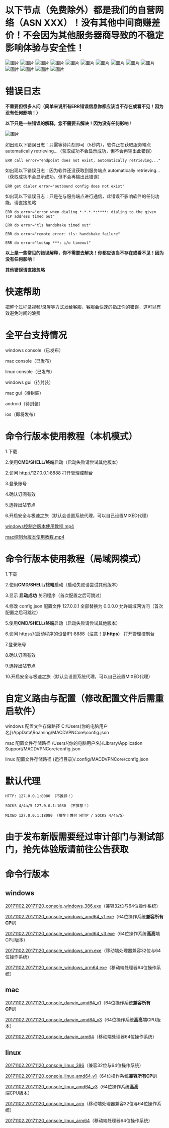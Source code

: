 # 以下节点（免费除外）都是我们的自营网络（ASN XXX）！没有其他中间商赚差价！不会因为其他服务器商导致的不稳定影响体验与安全性！
![圖片](https://github.com/user-attachments/assets/264c9d0f-49d1-4649-a452-6ed52c8c9c56)
![圖片](https://github.com/user-attachments/assets/e19a284c-e4ac-4d16-99f3-6c5de992b9e0)
![圖片](https://github.com/user-attachments/assets/925164d1-06d2-47f6-9d57-54dfe1fcd690)
![圖片](https://github.com/user-attachments/assets/36cba4d3-3ea2-4ce6-abbc-2e47e9e777aa)
![圖片](https://github.com/user-attachments/assets/7f2861a3-46cd-4501-9a80-db65c73dc791)
![圖片](https://github.com/user-attachments/assets/5d364bea-fe6c-4f7a-a74e-fe0934f12d3a)
![圖片](https://github.com/user-attachments/assets/4e49ad70-1c36-4776-af73-1db7ca227e2f)
![圖片](https://github.com/user-attachments/assets/d5d5f941-7bd1-46fe-afcd-8471493a97cc)
![圖片](https://github.com/user-attachments/assets/50297145-0cec-4c21-9abf-2b07d5634d60)
![圖片](https://github.com/user-attachments/assets/32121a39-ada8-46b4-b19f-bd10cc1af5de)
![圖片](https://github.com/user-attachments/assets/a9f86065-a1d1-42c7-a25f-6ed578d3e746)
![圖片](https://github.com/user-attachments/assets/ae6e006a-7ff0-44d0-9c13-6054f8d3ca5a)
![圖片](https://github.com/user-attachments/assets/131173d6-91e8-4494-9db8-ea23db268542)
![圖片](https://github.com/user-attachments/assets/3493d3d4-b137-47ac-b735-f36f4e6b6d57)


# 错误日志
**不重要但很多人问（简单来说所有ERR错误信息你都应该当不存在或看不见！因为没有任何影响！）**

**以下只是一些错误的解释，您不需要去解决！因为没有任何影响！**

![圖片](https://github.com/user-attachments/assets/7fc8e958-898b-4153-b160-0e24f477029a)

如出现以下错误日志：只需等待片刻即可（5秒内），软件正在获取服务端点 automatically retrieving...（获取成功不会显示成功，但不会再输出此错误）
```
ERR call error="endpoint does not exist, automatically retrieving..."
```

如出现以下错误日志：因为软件还没获取到服务端点 automatically retrieving...（获取成功不会显示成功，但不会再输出此错误）
```
ERR get dialer error="outbound config does not exist"
```

如出现以下错误日志：只是在与服务端点进行通信，此错误不影响软件的任何功能，请直接忽略
```
ERR do error="error when dialing *.*.*.*:****: dialing to the given TCP address timed out"
```

```
ERR do error="tls handshake timed out"
```
```
ERR do error="remote error: tls: handshake failure"
```

```
ERR do error="lookup ***: i/o timeout"
```

**以上是一些常见的错误解释，你不需要去解决！你都应该当不存在或看不见！因为没有任何影响！**

**其他错误请直接忽略**

# 快速帮助
把整个过程录视频/录屏等方式发给客服，客服会快速的指正你的错误，这可以有效避免时间的浪费

# 全平台支持情况
windows console（已发布）

mac console（已发布）

linux console（已发布）

windows gui（待封装）

mac gui（待封装）

android（待封装）

ios（即将发布）

# 命令行版本使用教程（本机模式）
1.下载

2.使用**CMD/SHELL/终端**启动（启动失败请尝试其他版本）

2.访问 http://127.0.0.1:8888 打开管理控制台

3.登录账号

4.确认订阅有效

5.选择出站节点

6.开启安全与极速之旅（默认会设置系统代理，可以自己设置MIXED代理）

[windows控制台版本使用教程.mp4](https://macdvpn.com/tmp/video/windows-console.mp4)

[mac控制台版本使用教程.mp4](https://macdvpn.com/tmp/video/mac-console.mp4)

# 命令行版本使用教程（局域网模式）
1.下载

2.使用**CMD/SHELL/终端**启动（启动失败请尝试其他版本）

3.显示 **启动成功** 关闭程序（首次配置之后可跳过）

4.修改 config.json 配置文件 127.0.0.1 全部替换为 0.0.0.0 允许局域网访问（首次配置之后可跳过）

5.使用**CMD/SHELL/终端**启动（启动失败请尝试其他版本）

6.访问 https://{启动程序的设备IP}:8888（注意！是**https**） 打开管理控制台

7.登录账号

8.确认订阅有效

9.选择出站节点

10.开启安全与极速之旅（默认会设置系统代理，可以自己设置MIXED代理）

# 自定义路由与配置（修改配置文件后需重启软件）
windows 配置文件存储路径 C:\Users\{你的电脑用户名}\AppData\Roaming\MACDVPNCore\config.json

mac 配置文件存储路径 /Users/{你的电脑用户名}/Library/Application Support/MACDVPNCore/config.json

linux 配置文件存储路径 {运行目录}/.config/MACDVPNCore/config.json

# 默认代理
```
HTTP: 127.0.0.1:8080 （不推荐！）
```

```
SOCKS 4/4a/5 127.0.0.1:1080 （不推荐！）
```

```
MIXED 127.0.0.1:18080 （推荐！兼容 HTTP / SOCKS 4/4a/5）
```

# 由于发布新版需要经过审计部门与测试部门，抢先体验版请前往公告获取

# 命令行版本
## windows
[20171102.20171120_console_windows_386.exe](https://macdvpn.com/tmp/20171102.20171120/console_windows_386.exe)（兼容32位与64位操作系统）

[20171102.20171120_console_windows_amd64_v1.exe](https://macdvpn.com/tmp/20171102.20171120/console_windows_amd64_v1.exe)（64位操作系统**兼容所有CPU**）

[20171102.20171120_console_windows_amd64_v3.exe](https://macdvpn.com/tmp/20171102.20171120/console_windows_amd64_v3.exe)（64位操作系统**高高**端CPU版本）

[20171102.20171120_console_windows_arm.exe](https://macdvpn.com/tmp/20171102.20171120/console_windows_arm.exe)（移动端处理器兼容32位与64位操作系统）

[20171102.20171120_console_windows_arm64.exe](https://macdvpn.com/tmp/20171102.20171120/console_windows_arm64.exe)（移动端处理器64位操作系统）

## mac
[20171102.20171120_console_darwin_amd64_v1](https://macdvpn.com/tmp/20171102.20171120/console_darwin_amd64_v1)（64位操作系统**兼容所有CPU**）

[20171102.20171120_console_darwin_amd64_v3](https://macdvpn.com/tmp/20171102.20171120/console_darwin_amd64_v3)（64位操作系统**高高**端CPU版本）

[20171102.20171120_console_darwin_arm64](https://macdvpn.com/tmp/20171102.20171120/console_darwin_arm64)（移动端处理器64位操作系统）

## linux
[20171102.20171120_console_linux_386](https://macdvpn.com/tmp/20171102.20171120/console_linux_386)（兼容32位与64位操作系统）

[20171102.20171120_console_linux_amd64_v1](https://macdvpn.com/tmp/20171102.20171120/console_linux_amd64_v1)（64位操作系统**兼容所有CPU**）

[20171102.20171120_console_linux_amd64_v3](https://macdvpn.com/tmp/20171102.20171120/console_linux_amd64_v3)（64位操作系统**高高**端CPU版本）

[20171102.20171120_console_linux_arm](https://macdvpn.com/tmp/20171102.20171120/console_linux_arm)（移动端处理器兼容32位与64位操作系统）

[20171102.20171120_console_linux_arm64](https://macdvpn.com/tmp/20171102.20171120/console_linux_arm64)（移动端处理器64位操作系统）
